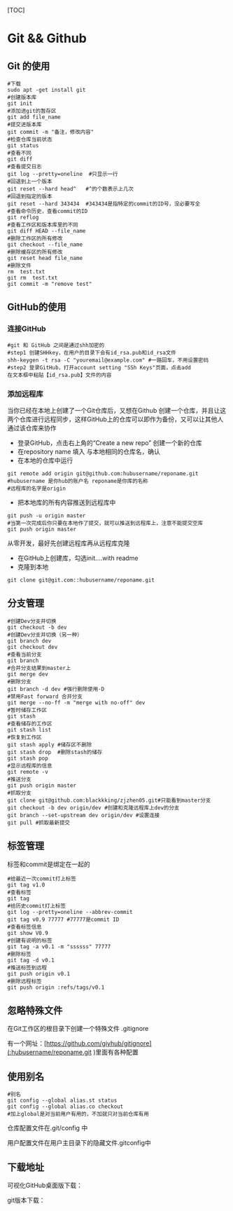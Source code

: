 [TOC]

# Git && Github

## Git 的使用

```shell
#下载
sudo apt -get install git
#创建版本库
git init 
#添加进git的暂存区
git add file_name
#提交进版本库
git commit -m "备注，修改内容"
#检查仓库当前状态
git status
#查看不同
git diff
#查看提交日志
git log --pretty=oneline  #只显示一行
#回退到上一个版本
git reset --hard head^   #^的个数表示上几次
#回退到指定的版本
git reset --hard 343434  #343434是指特定的commit的ID号，没必要写全
#查看命令历史，查看commit的ID
git reflog
#查看工作区和版本库里的不同
git diff HEAD --file_name
#删除工作区的所有修改
git checkout --file_name
#删除缓存区的所有修改
git reset head file_name 
#删除文件
rm  test.txt
git rm  test.txt
git commit -m "remove test"

```

## GitHub的使用

### 连接GitHub

```shell
#git 和 GitHub 之间是通过shh加密的
#step1 创建SHHkey，在用户的目录下会有id_rsa.pub和id_rsa文件
shh-keygen -t rsa -C "youremail@example.com" #一路回车，不用设置密码
#step2 登录GitHub，打开account setting "SSh Keys"页面，点击add
在文本框中粘贴【id_rsa.pub】文件的内容
```

### 添加远程库

当你已经在本地上创建了一个Git仓库后，又想在Github 创建一个仓库，并且让这两个仓库进行远程同步，这样GitHub上的仓库可以即作为备份，又可以让其他人通过该仓库来协作

- 登录GitHub，点击右上角的“Create a new repo” 创建一个新的仓库
- 在repository name 填入 与本地相同的仓库名，确认
- 在本地的仓库中运行

```shell
git remote add origin git@github.com:hubusername/reponame.git 
#hubusername 是你hub的账户名 reponame是你库的名称
#远程库的名字是origin
```

- 把本地库的所有内容推送到远程库中

```shell
git push -u origin master
#当第一次完成后你只要在本地作了提交，就可以推送到远程库上，注意不能提交空库
git push origin master
```

从零开发，最好先创建远程库再从远程库克隆

- 在GitHub上创建库，勾选init....with readme
- 克隆到本地

```shell
git clone git@git.com::hubusername/reponame.git 
```

## 分支管理

```shell
#创建Dev分支并切换
git checkout -b dev
#创建Dev分支并切换（另一种）
git branch dev
git checkout dev
#查看当前分支
git branch
#合并分支结果到master上
git merge dev
#删除分支
git branch -d dev #强行删除使用-D
#禁用Fast forward 合并分支
git merge --no-ff -m "merge with no-off" dev
#暂时储存工作区
git stash
#查看储存的工作区
git stash list
#恢复到工作区
git stash apply #储存区不删除
git stash drop  #删除stash的储存
git stash pop
#显示远程库的信息
git remote -v
#推送分支
git push origin master
#抓取分支
git clone git@github.com:blackkking/zjzhen05.git#只能看到master分支
git checkout -b dev origin/dev #创建和克隆远程库上dev的分支
git branch --set-upstream dev origin/dev #设置连接
git pull #抓取最新提交
```

## 标签管理

标签和commit是绑定在一起的

```shell
#给最近一次commit打上标签
git tag v1.0
#查看标签
git tag
#给历史commit打上标签
git log --pretty=oneline --abbrev-commit 
git tag v0.9 77777 #77777是commit ID
#查看标签信息
git show V0.9
#创建有说明的标签
git tag -a v0.1 -m "ssssss" 77777
#删除标签
git tag -d v0.1
#推送标签到远程
git push origin v0.1
#删除远程标签
git push origin :refs/tags/v0.1
```

## 忽略特殊文件

在Git工作区的根目录下创建一个特殊文件 .gitignore

有一个网址：[https://github.com/giyhub/gitignore](:hubusername/reponame.git )里面有各种配置

## 使用别名

```shell
#别名
git config --global alias.st status
git config --global alias.co checkout
#加上global是对当前用户有用的，不加就只对当前仓库有用
```

仓库配置文件在.git/config  中

用户配置文件在用户主目录下的隐藏文件.gitconfig中

## 下载地址

可视化GitHub桌面版下载：

git版本下载：